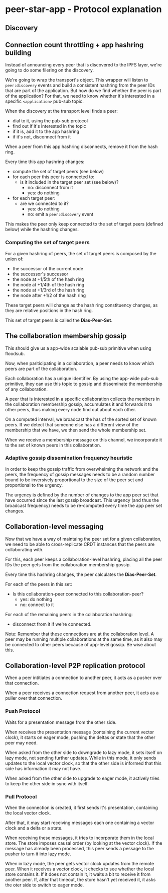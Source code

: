 # peer-star-app - Protocol explanation

## Discovery

## Connection count throttling + app hashring building

Instead of announcing every peer that is discovered to the IPFS layer, we're going to do some filering on the discovery.

We're going to wrap the transport's object. This wrapper will listen to `peer:discovery` events and build a consistent hashring from the peer IDs that are part of the application. But how do we find whether the peer is part of the application? For that, we need to know whether it's interested in a specific `<application>` pub-sub topic.

When the discovery at the transport level finds a peer:

* dial to it, using the pub-sub protocol
* find out if it's interested in the <application> topic
* if it is, add it to the app hashring
* if it's not, disconnect from it

When a peer from this app hashring disconnects, remove it from the hash ring.

Every time this app hashring changes:
* compute the set of target peers (see below)
* for each peer this peer is connected to:
  * is it included in the target peer set (see below)?
    * no: disconnect from it
    * yes: do nothing
* for each target peer:
  * are we connected to it?
    * yes: do nothing
    * no: emit a `peer:discovery` event

This makes the peer only keep connected to the set of target peers (defined below) while the hashring changes.

### Computing the set of target peers

For a given hashring of peers, the set of target peers is composed by the union of:
  * the successor of the current node
  * the successor's successor
  * the node at +1/5th of the hash ring
  * the node at +1/4th of the hash ring
  * the node at +1/3rd of the hash ring
  * the node after +1/2 of the hash ring

These target peers will change as the hash ring constituency changes, as they are relative positions in the hash ring.

This set of target peers is called the **Dias-Peer-Set**.

## The collaboration membership gossip

This should give us a app-wide scalable pub-sub primitive when using floodsub.

Now, when pariticipating in a collaboration, a peer needs to know which peers are part of the collaboration.

Each collaboration has a unique identifier. By using the app-wide pub-sub primitive, they can use this topic to gossip and disseminate the membership of any collaboration.

A peer that is interested in a specific collaboration collects the members in the collaboration membership gossip, accumulates it and forwards it to other peers, thus making every node find out about each other.

On a computed interval, we broadcast the has of the sorted set of known peers. If we detect that someone else has a different view of the membership that we have, we then send the whole membership set.

When we receive a membership message on this channel, we incorporate it to the set of known peers in this collaboration.


### Adaptive gossip dissemination frequency heuristic

In order to keep the gossip traffic from overwhelming the network and the peers, the frequency of gossip messages needs to be a random number bound to be inversively proportional to the size of the peer set and proportional to the urgency.

The urgency is defined by the number of changes to the app peer set that have occurred since the last gossip broadcast. This urgency (and thus the broadcast frequency) needs to be re-computed every time the app peer set changes.


## Collaboration-level messaging

Now that we have a way of maintaing the peer set for a given collaboration, we need to be able to cross-replicate CRDT instances that the peers are collaborating with.

For this, each peer keeps a collaboration-level hashring, placing all the peer IDs the peer gets from the collaboration membership gossip.

Every time this hashring changes, the peer calculates the __Dias-Peer-Set__.

For each of the peers in this set:
* Is this collaboration-peer connected to this collaboration-peer?
  * yes: do nothing
  * no: connect to it

For each of the remaining peers in the collaboration hashring:
  * disconnect from it if we're connected.

Note: Remember that these connections are at the collaboration level. A peer may be running multiple collaborations at the same time, as it also may be connected to other peers because of app-level gossip. Be wise about this.


## Collaboration-level P2P replication protocol

When a peer intitiates a connection to another peer, it acts as a pusher over that connection.

When a peer receives a connection request from another peer, it acts as a puller over that connection.

### Push Protocol

Waits for a presentation message from the other side.

When receives the presentation message (containing the current vector clock), it starts on eager mode, pushing the deltas or state that the other peer may need.

When asked from the other side to downgrade to lazy mode, it sets itself on lazy mode, not sending further updates. While in this mode, it only sends updates to the local vector clock, so that the other side is informed that this side has information it may not have.

When asked from the other side to upgrade to eager mode, it actively tries to keep the other side in sync with itself.

### Pull Protocol

When the connection is created, it first sends it's presentation, containing the local vector clock.

After that, it may start receiving messages each one containing a vector clock and a delta or a state.

When receiving these messages, it tries to incorporate them in the local store. The store imposes causal order (by looking at the vector clock). If the message has already been processed, this peer sends a pessage to the pusher to turn it into lazy mode.

When in lazy mode, the peer gets vector clock updates from the remote peer. When it receives a vector clock, it checks to see whether the local store contains it. If it does not contain it, it waits a bit to receive it from another peer. If, after that timeout, the store hasn't yet received it, it asks the oter side to switch to eager mode.
